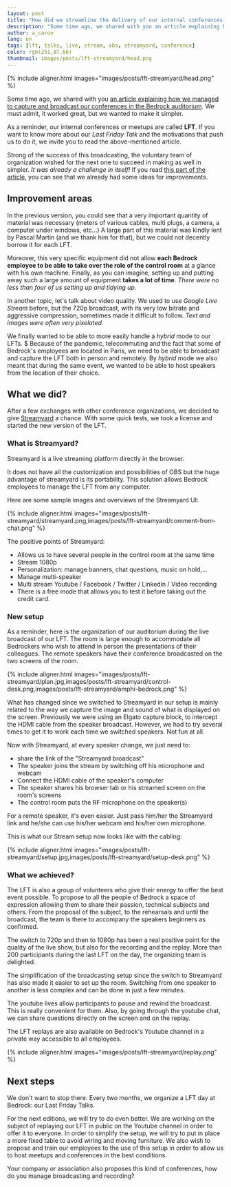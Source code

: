 ```yaml
---
layout: post
title: "How did we streamline the delivery of our internal conferences aka LFTs?"
description: "Some time ago, we shared with you an article explaining how we managed to capture and broadcast our conferences in the Bedrock auditorium. We must admit, it worked great but we wanted to make it simpler."
author: a_caron
lang: en
tags: [lft, talks, live, stream, obs, streamyard, conference]
color: rgb(251,87,66)
thumbnail: images/posts/lft-streamyard/head.png
---
```

{% include aligner.html images="images/posts/lft-streamyard/head.png" %}

Some time ago, we shared with you [an article explaining how we managed to capture and broadcast our conferences in the Bedrock auditorium](/2021/10/14/live-streaming-lft.html). 
We must admit, it worked great, but we wanted to make it simpler.

As a reminder, our internal conferences or meetups are called **LFT**. 
If you want to know more about our _Last Friday Talk_ and the motivations that push us to do it, we invite you to read the above-mentioned article.

Strong of the success of this broadcasting, the voluntary team of organization wished for the next one to succeed in making as well in simpler. 
_It was already a challenge in itself!_
If you read [this part of the article](/2021/10/14/live-streaming-lft.html#Some%20things%20to%20improve), you can see that we already had some ideas for improvements.

## Improvement areas

In the previous version, you could see that a very important quantity of material was necessary (meters of various cables, multi plugs, a camera, a computer under windows, etc...)
A large part of this material was kindly lent by Pascal Martin (and we thank him for that), but we could not decently borrow it for each LFT.

Moreover, this very specific equipment did not allow **each Bedrock employee to be able to take over the role of the control room** at a glance with his own machine.
Finally, as you can imagine, setting up and putting away such a large amount of equipment **takes a lot of time**. 
_There were no less than four of us setting up and tidying up._

In another topic, let's talk about video quality. We used to use _Google Live Stream_ before, but the 720p broadcast, with its very low bitrate and aggressive compression, sometimes made it difficult to follow.
_Text and images were often very pixelated._

We finally wanted to be able to more easily handle a _hybrid_ mode to our LFTs. $
Because of the pandemic, telecommuting and the fact that some of Bedrock's employees are located in Paris, we need to be able to broadcast and capture the LFT both in person and remotely.
By _hybrid_ mode we also meant that during the same event, we wanted to be able to host speakers from the location of their choice.

## What we did? 

After a few exchanges with other conference organizations, we decided to give [Streamyard](https://streamyard.com/) a chance.
With some quick tests, we took a license and started the new version of the LFT.

### What is Streamyard?

Streamyard is a live streaming platform directly in the browser.

It does not have all the customization and possibilities of OBS but the huge advantage of streamyard is its portability.
This solution allows Bedrock employees to manage the LFT from any computer.

Here are some sample images and overviews of the Streamyard UI:

{% include aligner.html images="images/posts/lft-streamyard/streamyard.png,images/posts/lft-streamyard/comment-from-chat.png" %}

The positive points of Streamyard:

- Allows us to have several people in the control room at the same time
- Stream 1080p
- Personalization: manage banners, chat questions, music on hold,...
- Manage multi-speaker
- Multi stream Youtube / Facebook / Twitter / Linkedin / Video recording
- There is a free mode that allows you to test it before taking out the credit card.

### New setup

As a reminder, here is the organization of our auditorium during the live broadcast of our LFT.
The room is large enough to accommodate all Bedrockers who wish to attend in person the presentations of their colleagues. 
The remote speakers have their conference broadcasted on the two screens of the room.

{% include aligner.html images="images/posts/lft-streamyard/plan.jpg,images/posts/lft-streamyard/control-desk.png,images/posts/lft-streamyard/amphi-bedrock.png" %}

What has changed since we switched to Streamyard in our setup is mainly related to the way we capture the image and sound of what is displayed on the screen.
Previously we were using an Elgato capture block, to intercept the HDMI cable from the speaker broadcast. 
However, we had to try several times to get it to work each time we switched speakers. Not fun at all.

Now with Streamyard, at every speaker change, we just need to:
- share the link of the "Streamyard broadcast"
- The speaker joins the stream by switching off his microphone and webcam
- Connect the HDMI cable of the speaker's computer
- The speaker shares his browser tab or his streamed screen on the room's screens
- The control room puts the RF microphone on the speaker(s)

For a remote speaker, it's even easier.
Just pass him/her the Streamyard link and he/she can use his/her webcam and his/her own microphone.

This is what our Stream setup now looks like with the cabling:

{% include aligner.html images="images/posts/lft-streamyard/setup.jpg,images/posts/lft-streamyard/setup-desk.png" %}

### What we achieved?

The LFT is also a group of volunteers who give their energy to offer the best event possible.
To propose to all the people of Bedrock a space of expression allowing them to share their passion, technical subjects and others.
From the proposal of the subject, to the rehearsals and until the broadcast, the team is there to accompany the speakers beginners as confirmed.

The switch to 720p and then to 1080p has been a real positive point for the quality of the live show, but also for the recording and the replay.
More than 200 participants during the last LFT on the day, the organizing team is delighted.

The simplification of the broadcasting setup since the switch to Streamyard has also made it easier to set up the room.
Switching from one speaker to another is less complex and can be done in just a few minutes.

The youtube lives allow participants to pause and rewind the broadcast.
This is really convenient for them.
Also, by going through the youtube chat, we can share questions directly on the screen and on the replay.

The LFT replays are also available on Bedrock's Youtube channel in a private way accessible to all employees.

{% include aligner.html images="images/posts/lft-streamyard/replay.png" %}

## Next steps

We don't want to stop there.
Every two months, we organize a LFT day at Bedrock: our Last Friday Talks.

For the next editions, we will try to do even better.
We are working on the subject of replaying our LFT in public on the Youtube channel in order to offer it to everyone.
In order to simplify the setup, we will try to put in place a more fixed table to avoid wiring and moving furniture.
We also wish to propose and train our employees to the use of this setup in order to allow us to host meetups and conferences in the best conditions.

Your company or association also proposes this kind of conferences, how do you manage broadcasting and recording?

